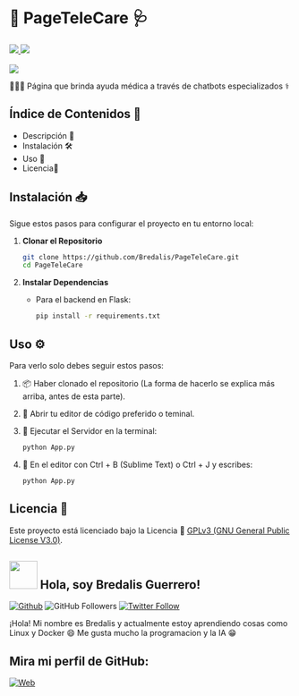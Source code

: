 <h1><b>🏥 PageTeleCare 🩺</b></h1>
<a href="https://lenguajehtml.com/" target="_blank"> 
  <img src="https://img.shields.io/badge/HTML-E74C3C">
</a>
<a href="https://lenguajecss.com/" target="_blank">
  <img src="https://img.shields.io/badge/CSS-3498DB">  
</a>
<br><br>

<img src="https://i.pinimg.com/236x/e3/3c/2e/e33c2e7111e9b5450c5ee5b7a12b3afb.jpg">

<p>
  👩🏻‍⚕️ Página que brinda ayuda médica a través de chatbots especializados ⚕️  
</p>

## Índice de Contenidos 🧾

- Descripción 📝
- Instalación 🛠️
- Uso 📘
- Licencia📜

## **Instalación** 📥

Sigue estos pasos para configurar el proyecto en tu entorno local:

1. **Clonar el Repositorio**
    ```bash
    git clone https://github.com/Bredalis/PageTeleCare.git
    cd PageTeleCare
    ```

2. **Instalar Dependencias**
    - Para el backend en Flask:
      ```bash
      pip install -r requirements.txt
      ```

## Uso ⚙️

Para verlo solo debes seguir estos pasos:

1. 📦 Haber clonado el repositorio (La forma de hacerlo se explica más arriba, antes de esta parte).

2. 📝 Abrir tu editor de código preferido o teminal.

3. 🔧 Ejecutar el Servidor en la terminal:
    ```bash
    python App.py
    ```

4. 🔧 En el editor con Ctrl + B (Sublime Text) o Ctrl + J y escribes:
    ```bash
    python App.py
    ```

## Licencia 📜

Este proyecto está licenciado bajo la Licencia 📜 <a href="https://www.gnu.org/licenses/gpl-3.0.en.html" target="_blank">GPLv3 (GNU General Public License V3.0)</a>.

## <img src="https://avatars.githubusercontent.com/u/111624948?s=400&u=cd081f79392220d8cd2a22f2a8d5d3b18814350a&v=4" width="50" height="50"> Hola, soy Bredalis Guerrero!
[![Github](https://img.shields.io/github/followers/Bredalis?label=Follow&style=social)](https://github.com/Bredalis)
![GitHub Followers](https://img.shields.io/github/stars/bredalis?style=social)
[![Twitter Follow](https://img.shields.io/twitter/follow/bredalis_P?style=social)](https://twitter.com/bredalis_P)

¡Hola! Mi nombre es Bredalis y actualmente estoy aprendiendo cosas como Linux y Docker 😄
Me gusta mucho la programacion y la IA 😁

## Mira mi perfil de GitHub:
[![Web](https://img.shields.io/badge/GitHub-Bredalis-14a1f0?style=for-the-badge&logo=github&logoColor=white&labelColor=101010)](https://github.com/bredalis)
